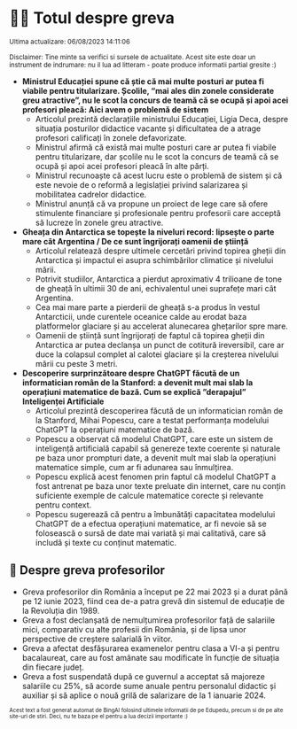 # 👩‍🏫 Totul despre greva
<sub>Ultima actualizare: 06/08/2023 14:11:06</sub>

<sub>Disclaimer: Tine minte sa verifici si sursele de actualitate. Acest site este doar un instrument de indrumare: nu il lua ad litteram - poate produce informatii partial gresite :)</sub>

- **Ministrul Educației spune că știe că mai multe posturi ar putea fi viabile pentru titularizare. Școlile, “mai ales din zonele considerate greu atractive”, nu le scot la concurs de teamă că se ocupă și apoi acei profesori pleacă: Aici avem o problemă de sistem**
    - Articolul prezintă declarațiile ministrului Educației, Ligia Deca, despre situația posturilor didactice vacante și dificultatea de a atrage profesori calificați în zonele defavorizate.
    - Ministrul afirmă că există mai multe posturi care ar putea fi viabile pentru titularizare, dar școlile nu le scot la concurs de teamă că se ocupă și apoi acei profesori pleacă în alte părți.
    - Ministrul recunoaște că acest lucru este o problemă de sistem și că este nevoie de o reformă a legislației privind salarizarea și mobilitatea cadrelor didactice.
    - Ministrul anunță că va propune un proiect de lege care să ofere stimulente financiare și profesionale pentru profesorii care acceptă să lucreze în zonele greu atractive.
- **Gheața din Antarctica se topește la niveluri record: lipsește o parte mare cât Argentina / De ce sunt îngrijorați oamenii de știință**
    - Articolul relatează despre ultimele cercetări privind topirea gheții din Antarctica și impactul ei asupra schimbărilor climatice și nivelului mării.
    - Potrivit studiilor, Antarctica a pierdut aproximativ 4 trilioane de tone de gheață în ultimii 30 de ani, echivalentul unei suprafețe mari cât Argentina.
    - Cea mai mare parte a pierderii de gheață s-a produs în vestul Antarcticii, unde curentele oceanice calde au erodat baza platformelor glaciare și au accelerat alunecarea ghețarilor spre mare.
    - Oamenii de știință sunt îngrijorați de faptul că topirea gheții din Antarctica ar putea declanșa un punct de cotitură ireversibil, care ar duce la colapsul complet al calotei glaciare și la creșterea nivelului mării cu peste 3 metri.
- **Descoperire surprinzătoare despre ChatGPT făcută de un informatician român de la Stanford: a devenit mult mai slab la operațiuni matematice de bază. Cum se explică ”derapajul” Inteligenței Artificiale**
    - Articolul prezintă descoperirea făcută de un informatician român de la Stanford, Mihai Popescu, care a testat performanța modelului ChatGPT la operațiuni matematice de bază.
    - Popescu a observat că modelul ChatGPT, care este un sistem de inteligență artificială capabil să genereze texte coerente și naturale pe baza unor prompturi date, a devenit mult mai slab la operațiuni matematice simple, cum ar fi adunarea sau înmulțirea.
    - Popescu explică acest fenomen prin faptul că modelul ChatGPT a fost antrenat pe baza unor texte preluate din internet, care nu conțin suficiente exemple de calcule matematice corecte și relevante pentru context.
    - Popescu sugerează că pentru a îmbunătăți capacitatea modelului ChatGPT de a efectua operațiuni matematice, ar fi nevoie să se folosească o sursă de date mai variată și mai calitativă, care să includă și texte cu conținut matematic.

## 🏫 Despre greva profesorilor
- Greva profesorilor din România a început pe 22 mai 2023 și a durat până pe 12 iunie 2023, fiind cea de-a patra grevă din sistemul de educație de la Revoluția din 1989.
- Greva a fost declanșată de nemulțumirea profesorilor față de salariile mici, comparativ cu alte profesii din România, și de lipsa unor perspective de creștere salarială în viitor.
- Greva a afectat desfășurarea examenelor pentru clasa a VI-a și pentru bacalaureat, care au fost amânate sau modificate în funcție de situația din fiecare județ.
- Greva a fost suspendată după ce guvernul a acceptat să majoreze salariile cu 25%, să acorde sume anuale pentru personalul didactic și auxiliar și să aplice o nouă grilă de salarizare de la 1 ianuarie 2024.


<sub><sub>Acest text a fost generat automat de BingAI folosind ultimele informatii de pe Edupedu, precum si de pe alte site-uri de stiri. Deci, nu te baza pe el pentru a lua decizii importante :)</sub></sub>
